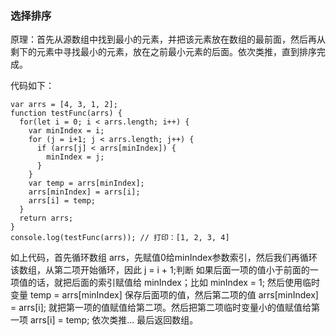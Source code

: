 
### 选择排序

  原理：首先从源数组中找到最小的元素，并把该元素放在数组的最前面，然后再从剩下的元素中寻找最小的元素，放在之前最小元素的后面。依次类推，直到排序完成。

  代码如下：
```
var arrs = [4, 3, 1, 2];
function testFunc(arrs) {
  for(let i = 0; i < arrs.length; i++) {
  	var minIndex = i;
  	for (j = i+1; j < arrs.length; j++) {
  	  if (arrs[j] < arrs[minIndex]) {
  	  	minIndex = j;
  	  }
  	}
  	var temp = arrs[minIndex];
  	arrs[minIndex] = arrs[i];
  	arrs[i] = temp;
  }
  return arrs;
}
console.log(testFunc(arrs)); // 打印：[1, 2, 3, 4] 
```

  如上代码，首先循环数组 arrs，先赋值0给minIndex参数索引，然后我们再循环该数组，从第二项开始循环，因此 j = i + 1;判断 如果后面一项的值小于前面的一项值的话，就把后面的索引赋值给 minIndex；比如 minIndex = 1; 然后使用临时变量 temp = arrs[minIndex] 保存后面项的值，然后第二项的值 arrs[minIndex] = arrs[i]; 就把第一项的值赋值给第二项。然后把第二项临时变量小的值赋值给第一项 arrs[i] = temp; 依次类推... 最后返回数组。
